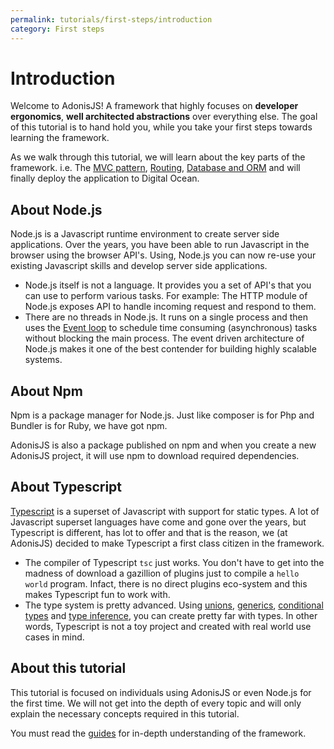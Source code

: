 ```yaml
---
permalink: tutorials/first-steps/introduction
category: First steps
---
```


# Introduction

Welcome to AdonisJS! A framework that highly focuses on **developer ergonomics**, **well architected abstractions** over everything else. The goal of this tutorial is to hand hold you, while you take your first steps towards learning the framework.

As we walk through this tutorial, we will learn about the key parts of the framework. i.e. The [MVC pattern](), [Routing](), [Database and ORM]() and will finally deploy the application to Digital Ocean.

## About Node.js

Node.js is a Javascript runtime environment to create server side applications. Over the years, you have been able to run Javascript in the browser using the browser API's. Using, Node.js you can now re-use your existing Javascript skills and develop server side applications.

- Node.js itself is not a language. It provides you a set of API's that you can use to perform various tasks. For example: The HTTP module of Node.js exposes API to handle incoming request and respond to them.
- There are no threads in Node.js. It runs on a single process and then uses the [Event loop](https://nodejs.org/en/docs/guides/event-loop-timers-and-nexttick/) to schedule time consuming (asynchronous) tasks without blocking the main process. The event driven architecture of Node.js makes it one of the best contender for building highly scalable systems.

## About Npm

Npm is a package manager for Node.js. Just like composer is for Php and Bundler is for Ruby, we have got npm.

AdonisJS is also a package published on npm and when you create a new AdonisJS project, it will use npm to download required dependencies.

## About Typescript

[Typescript](https://www.typescriptlang.org/) is a superset of Javascript with support for static types. A lot of Javascript superset languages have come and gone over the years, but Typescript is different, has lot to offer and that is the reason, we (at AdonisJS) decided to make Typescript a first class citizen in the framework.

- The compiler of Typescript `tsc` just works. You don't have to get into the madness of download a gazillion of plugins just to compile a `hello world` program. Infact, there is no direct plugins eco-system and this makes Typescript fun to work with.
- The type system is pretty advanced. Using [unions](https://www.typescriptlang.org/docs/handbook/advanced-types.html#union-types), [generics](https://www.typescriptlang.org/docs/handbook/generics.html), [conditional types](https://www.typescriptlang.org/docs/handbook/advanced-types.html#conditional-types) and [type inference](https://www.typescriptlang.org/docs/handbook/type-inference.html), you can create pretty far with types. In other words, Typescript is not a toy project and created with real world use cases in mind.   


## About this tutorial

This tutorial is focused on individuals using AdonisJS or even Node.js for the first time. We will not get into the depth of every topic and will only explain the necessary concepts required in this tutorial.

You must read the [guides]() for in-depth understanding of the framework.
